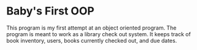 # Baby's First OOP

This program is my first attempt at an object oriented program.
The program is meant to work as a library check out system.
It keeps track of book inventory, users, books currently checked out, and due dates.
